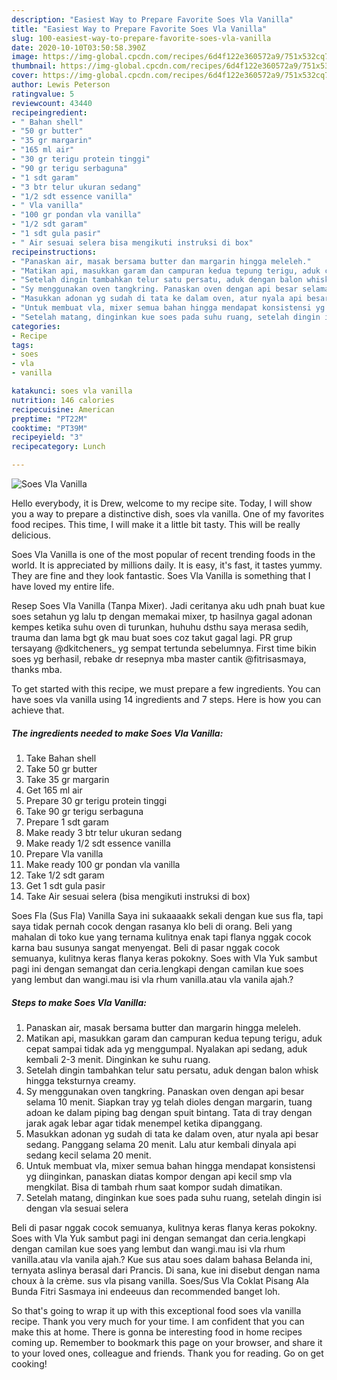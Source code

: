 ```yaml
---
description: "Easiest Way to Prepare Favorite Soes Vla Vanilla"
title: "Easiest Way to Prepare Favorite Soes Vla Vanilla"
slug: 100-easiest-way-to-prepare-favorite-soes-vla-vanilla
date: 2020-10-10T03:50:58.390Z
image: https://img-global.cpcdn.com/recipes/6d4f122e360572a9/751x532cq70/soes-vla-vanilla-foto-resep-utama.jpg
thumbnail: https://img-global.cpcdn.com/recipes/6d4f122e360572a9/751x532cq70/soes-vla-vanilla-foto-resep-utama.jpg
cover: https://img-global.cpcdn.com/recipes/6d4f122e360572a9/751x532cq70/soes-vla-vanilla-foto-resep-utama.jpg
author: Lewis Peterson
ratingvalue: 5
reviewcount: 43440
recipeingredient:
- " Bahan shell"
- "50 gr butter"
- "35 gr margarin"
- "165 ml air"
- "30 gr terigu protein tinggi"
- "90 gr terigu serbaguna"
- "1 sdt garam"
- "3 btr telur ukuran sedang"
- "1/2 sdt essence vanilla"
- " Vla vanilla"
- "100 gr pondan vla vanilla"
- "1/2 sdt garam"
- "1 sdt gula pasir"
- " Air sesuai selera bisa mengikuti instruksi di box"
recipeinstructions:
- "Panaskan air, masak bersama butter dan margarin hingga meleleh."
- "Matikan api, masukkan garam dan campuran kedua tepung terigu, aduk cepat sampai tidak ada yg menggumpal. Nyalakan api sedang, aduk kembali 2-3 menit. Dinginkan ke suhu ruang."
- "Setelah dingin tambahkan telur satu persatu, aduk dengan balon whisk hingga teksturnya creamy."
- "Sy menggunakan oven tangkring. Panaskan oven dengan api besar selama 10 menit. Siapkan tray yg telah dioles dengan margarin, tuang adoan ke dalam piping bag dengan spuit bintang. Tata di tray dengan jarak agak lebar agar tidak menempel ketika dipanggang."
- "Masukkan adonan yg sudah di tata ke dalam oven, atur nyala api besar sedang. Panggang selama 20 menit. Lalu atur kembali dinyala api sedang kecil selama 20 menit."
- "Untuk membuat vla, mixer semua bahan hingga mendapat konsistensi yg diinginkan, panaskan diatas kompor dengan api kecil smp vla mengkilat. Bisa di tambah rhum saat kompor sudah dimatikan."
- "Setelah matang, dinginkan kue soes pada suhu ruang, setelah dingin isi dengan vla sesuai selera"
categories:
- Recipe
tags:
- soes
- vla
- vanilla

katakunci: soes vla vanilla 
nutrition: 146 calories
recipecuisine: American
preptime: "PT22M"
cooktime: "PT39M"
recipeyield: "3"
recipecategory: Lunch

---
```



![Soes Vla Vanilla](https://img-global.cpcdn.com/recipes/6d4f122e360572a9/751x532cq70/soes-vla-vanilla-foto-resep-utama.jpg)

Hello everybody, it is Drew, welcome to my recipe site. Today, I will show you a way to prepare a distinctive dish, soes vla vanilla. One of my favorites food recipes. This time, I will make it a little bit tasty. This will be really delicious.

Soes Vla Vanilla is one of the most popular of recent trending foods in the world. It is appreciated by millions daily. It is easy, it's fast, it tastes yummy. They are fine and they look fantastic. Soes Vla Vanilla is something that I have loved my entire life.

Resep Soes Vla Vanilla (Tanpa Mixer). Jadi ceritanya aku udh pnah buat kue soes setahun yg lalu tp dengan memakai mixer, tp hasilnya gagal adonan kempes ketika suhu oven di turunkan, huhuhu dsthu saya merasa sedih, trauma dan lama bgt gk mau buat soes coz takut gagal lagi. PR grup tersayang @dkitcheners_ yg sempat tertunda sebelumnya. First time bikin soes yg berhasil, rebake dr resepnya mba master cantik @fitrisasmaya, thanks mba.


To get started with this recipe, we must prepare a few ingredients. You can have soes vla vanilla using 14 ingredients and 7 steps. Here is how you can achieve that.

<!--inarticleads1-->

##### The ingredients needed to make Soes Vla Vanilla:

1. Take  Bahan shell
1. Take 50 gr butter
1. Take 35 gr margarin
1. Get 165 ml air
1. Prepare 30 gr terigu protein tinggi
1. Take 90 gr terigu serbaguna
1. Prepare 1 sdt garam
1. Make ready 3 btr telur ukuran sedang
1. Make ready 1/2 sdt essence vanilla
1. Prepare  Vla vanilla
1. Make ready 100 gr pondan vla vanilla
1. Take 1/2 sdt garam
1. Get 1 sdt gula pasir
1. Take  Air sesuai selera (bisa mengikuti instruksi di box)


Soes Fla (Sus Fla) Vanilla Saya ini sukaaaakk sekali dengan kue sus fla, tapi saya tidak pernah cocok dengan rasanya klo beli di orang. Beli yang mahalan di toko kue yang ternama kulitnya enak tapi flanya nggak cocok karna bau susunya sangat menyengat. Beli di pasar nggak cocok semuanya, kulitnya keras flanya keras pokokny. Soes with Vla Yuk sambut pagi ini dengan semangat dan ceria.lengkapi dengan camilan kue soes yang lembut dan wangi.mau isi vla rhum vanilla.atau vla vanila ajah.? 

<!--inarticleads2-->

##### Steps to make Soes Vla Vanilla:

1. Panaskan air, masak bersama butter dan margarin hingga meleleh.
1. Matikan api, masukkan garam dan campuran kedua tepung terigu, aduk cepat sampai tidak ada yg menggumpal. Nyalakan api sedang, aduk kembali 2-3 menit. Dinginkan ke suhu ruang.
1. Setelah dingin tambahkan telur satu persatu, aduk dengan balon whisk hingga teksturnya creamy.
1. Sy menggunakan oven tangkring. Panaskan oven dengan api besar selama 10 menit. Siapkan tray yg telah dioles dengan margarin, tuang adoan ke dalam piping bag dengan spuit bintang. Tata di tray dengan jarak agak lebar agar tidak menempel ketika dipanggang.
1. Masukkan adonan yg sudah di tata ke dalam oven, atur nyala api besar sedang. Panggang selama 20 menit. Lalu atur kembali dinyala api sedang kecil selama 20 menit.
1. Untuk membuat vla, mixer semua bahan hingga mendapat konsistensi yg diinginkan, panaskan diatas kompor dengan api kecil smp vla mengkilat. Bisa di tambah rhum saat kompor sudah dimatikan.
1. Setelah matang, dinginkan kue soes pada suhu ruang, setelah dingin isi dengan vla sesuai selera


Beli di pasar nggak cocok semuanya, kulitnya keras flanya keras pokokny. Soes with Vla Yuk sambut pagi ini dengan semangat dan ceria.lengkapi dengan camilan kue soes yang lembut dan wangi.mau isi vla rhum vanilla.atau vla vanila ajah.? Kue sus atau soes dalam bahasa Belanda ini, ternyata aslinya berasal dari Prancis. Di sana, kue ini disebut dengan nama choux à la crème. sus vla pisang vanilla. Soes/Sus Vla Coklat Pisang Ala Bunda Fitri Sasmaya ini endeeuus dan recommended banget loh. 

So that's going to wrap it up with this exceptional food soes vla vanilla recipe. Thank you very much for your time. I am confident that you can make this at home. There is gonna be interesting food in home recipes coming up. Remember to bookmark this page on your browser, and share it to your loved ones, colleague and friends. Thank you for reading. Go on get cooking!
